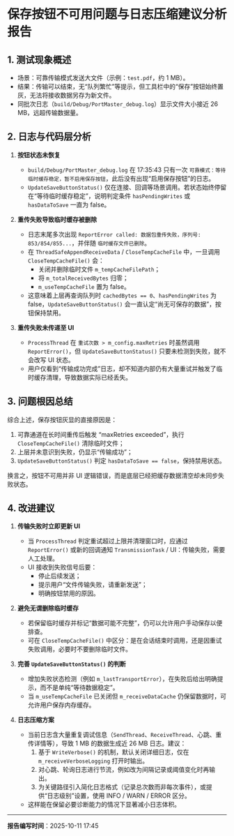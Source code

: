 # 保存按钮不可用问题与日志压缩建议分析报告

## 1. 测试现象概述
- 场景：可靠传输模式发送大文件（示例：`test.pdf`，约 1 MB）。
- 结果：传输可以结束，无“队列繁忙”等提示，但工具栏中的“保存”按钮始终置灰，无法将接收数据另存为新文件。
- 同批次日志（`build/Debug/PortMaster_debug.log`）显示文件大小接近 26 MB，远超传输数据量。

## 2. 日志与代码层分析
1. **按钮状态未恢复**  
   - `build/Debug/PortMaster_debug.log` 在 17:35:43 只有一次 `可靠模式：等待临时缓存稳定，暂不启用保存按钮`，此后没有出现“启用保存按钮”的日志。  
   - `UpdateSaveButtonStatus()` 仅在连接、回调等场景调用。若状态始终停留在“等待临时缓存稳定”，说明判定条件 `hasPendingWrites` 或 `hasDataToSave` 一直为 false。

2. **重传失败导致临时缓存被删除**  
   - 日志末尾多次出现 `ReportError called: 数据包重传失败，序列号: 853/854/855...`，并伴随 `临时缓存文件已删除`。  
   - 在 `ThreadSafeAppendReceiveData` / `CloseTempCacheFile` 中，一旦调用 `CloseTempCacheFile()` 会：  
     - 关闭并删除临时文件 `m_tempCacheFilePath`；
     - 将 `m_totalReceivedBytes` 归零；  
     - `m_useTempCacheFile` 置为 false。  
   - 这意味着上层再查询队列时 `cachedBytes == 0`、`hasPendingWrites` 为 false，`UpdateSaveButtonStatus()` 会一直认定“尚无可保存的数据”，按钮保持禁用。

3. **重传失败未传递至 UI**  
   - `ProcessThread` 在 `重试次数 > m_config.maxRetries` 时虽然调用 `ReportError()`，但 `UpdateSaveButtonStatus()` 只要未检测到失败，就不会改写 UI 状态。
   - 用户仅看到“传输成功完成”日志，却不知道内部仍有大量重试并触发了临时缓存清理，导致数据实际已经丢失。

## 3. 问题根因总结
综合上述，保存按钮灰显的直接原因是：
1. 可靠通道在长时间重传后触发 “maxRetries exceeded”，执行 `CloseTempCacheFile()` 清除临时文件；
2. 上层并未意识到失败，仍显示“传输成功”；
3. `UpdateSaveButtonStatus()` 判定 `hasDataToSave == false`，保持禁用状态。

换言之，按钮不可用并非 UI 逻辑错误，而是底层已经把缓存数据清空却未同步失败状态。

## 4. 改进建议
1. **传输失败时立即更新 UI**  
   - 当 `ProcessThread` 判定重试超过上限并清理窗口时，应通过 `ReportError()` 或新的回调通知 `TransmissionTask` / UI：传输失败，需要人工处理。  
   - UI 接收到失败信号后要：  
     - 停止后续发送；  
     - 提示用户“文件传输失败，请重新发送”；  
     - 明确按钮禁用的原因。

2. **避免无谓删除临时缓存**  
   - 若保留临时缓存并标记“数据可能不完整”，仍可以允许用户手动保存以便排查。  
   - 可在 `CloseTempCacheFile()` 中区分：是在会话结束时调用，还是因重试失败调用，必要时不要删除临时文件。

3. **完善 `UpdateSaveButtonStatus()` 的判断**  
   - 增加失败状态检测（例如 `m_lastTransportError`），在失败后给出明确提示，而不是单纯“等待数据稳定”。  
   - 当 `m_useTempCacheFile` 已关闭但 `m_receiveDataCache` 仍保留数据时，可允许用户保存内存缓存。

4. **日志压缩方案**  
   - 当前日志含大量重复调试信息（`SendThread`、`ReceiveThread`、心跳、重传详情等），导致 1 MB 的数据生成近 26 MB 日志。建议：  
     1. 基于 `WriteVerbose()` 的机制，默认关闭详细日志，仅在 `m_receiveVerboseLogging` 打开时输出。  
     2. 对心跳、轮询日志进行节流，例如改为间隔记录或阈值变化时再输出。  
     3. 为关键路径引入简化日志格式（记录总次数而非每次事件），或提供“日志级别”设置，使用 INFO / WARN / ERROR 区分。
   - 这样能在保留必要诊断能力的情况下显著减小日志体积。

---
**报告编写时间**：2025-10-11 17:45  
